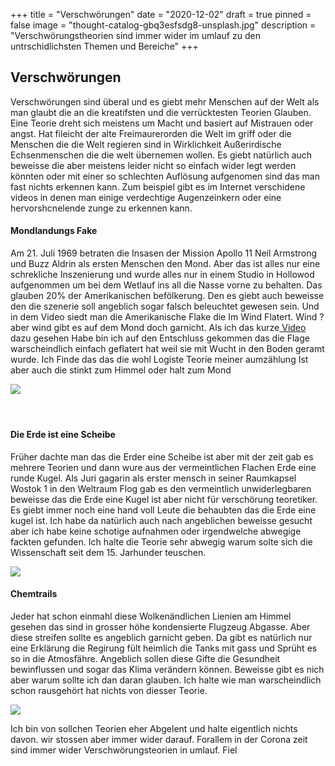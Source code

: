 +++
title = "Verschwörungen"
date = "2020-12-02"
draft = true
pinned = false
image = "thought-catalog-gbq3esfsdg8-unsplash.jpg"
description = "Verschwörungstheorien sind immer wider im umlauf zu den untrschidlichsten Themen und Bereiche"
+++
## Verschwörungen

Verschwörungen sind überal und es giebt mehr Menschen auf der Welt als man glaubt die an die kreatifsten und die verrücktesten Teorien Glauben. Eine Teorie dreht sich meistens um Macht und basiert auf Mistrauen oder angst. Hat fileicht der alte Freimaurerorden die Welt im griff oder die Menschen die die Welt regieren sind in Wirklichkeit Außerirdische Echsenmenschen die die welt übernemen wollen. Es giebt natürlich auch beweisse die aber meistens leider nicht so einfach wider legt werden könnten oder mit einer so schlechten Auflösung aufgenomen sind das man fast nichts   erkennen kann. Zum beispiel gibt es im Internet verschidene videos in denen man einige verdechtige Augenzeinkern oder eine hervorshcnelende zunge zu erkennen kann.

#### Mondlandungs Fake

Am 21. Juli 1969 betraten die Insasen der Mission Apollo 11 Neil Armstrong und Buzz Aldrin als ersten Menschen den Mond. Aber das ist alles nur eine schrekliche Inszenierung und wurde alles nur in einem Studio in Hollowod aufgenommen um bei dem Wetlauf ins all die Nasse vorne zu behalten. Das glauben 20% der Amerikanischen befölkerung. Den es giebt auch beweisse den die szenerie soll angeblich sogar falsch beleuchtet gewesen sein. Und in dem Video siedt man die Amerikanische Flake die Im Wind Flatert. Wind ? aber wind gibt es auf dem Mond doch garnicht. Als ich das kurze[ Video](https://youtu.be/wd6ekSYpt9w) dazu gesehen Habe bin ich auf den Entschluss  gekommen das die Flage warscheindlich einfach geflatert hat weil sie mit Wucht in den Boden geramt wurde. Ich Finde das das die wohl Logiste Teorie meiner aumzählung Ist aber auch die stinkt zum Himmel oder halt zum Mond

![](nasa-jlv2k_fx0fc-unsplash.jpg)

####  

#### Die Erde ist eine Scheibe

Früher dachte man das die Erder eine Scheibe ist aber mit der zeit gab es mehrere Teorien und dann wure aus der vermeintlichen Flachen Erde eine runde Kugel. Als Juri gagarin als erster mensch in seiner Raumkapsel Wostok 1 in den Weltraum Flog gab es den vermeintlich unwiderlegbaren beweisse das die Erde eine Kugel ist aber nicht für verschörung teoretiker. Es giebt immer noch eine hand voll Leute die behaubten das die Erde eine kugel ist. Ich habe da natürlich auch nach angeblichen beweisse gesucht aber ich habe keine schotige aufnahmen oder irgendwelche abwegige fackten gefunden. Ich halte die Teorie sehr abwegig warum solte sich die Wissenschaft seit dem 15. Jarhunder teuschen.

![](actionvance-t7el2ig3jmc-unsplash-6.jpg)

#### Chemtrails

Jeder hat schon einmahl diese Wolkenändlichen Lienien am Himmel gesehen das sind  in grosser höhe kondensierte Flugzeug Abgasse. Aber diese streifen sollte es angeblich garnicht geben. Da gibt es natürlich nur eine Erklärung die Regirung fült heimlich die Tanks mit gass und Sprüht es so in die Atmosfähre. Angeblich sollen diese Gifte die Gesundheit bewinflussen und sogar das Klima verändern können. Beweisse gibt es nich aber warum sollte ich dan daran glauben. Ich halte wie man warscheindlich schon rausgehört hat nichts von diesser Teorie.

![](bing-hui-yau-xgiwedov7x8-unsplash-5.jpg)

Ich bin von sollchen Teorien eher Abgelent und halte eigentlich nichts davon. wir stossen aber immer wider darauf. Forallem in der Corona zeit sind immer wider Verschwörungsteorien in umlauf. Fiel